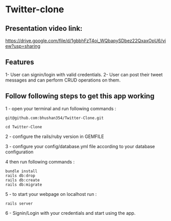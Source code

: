 # Twitter-clone

## Presentation video link: 
https://drive.google.com/file/d/1gbbhFzT4oi_WQbapySDbez22QxaxOpU6/view?usp=sharing

## Features

1- User can signin/login with valid credentials.
2- User can post their tweet messages and can perform CRUD operations on them.


##  Follow following steps to get this app working

1 - open your terminal and run following commands : 
```
git@github.com:bhushan354/Twitter-Clone.git

cd Twitter-Clone
```

2 - configure the rails/ruby version in GEMFILE 

3 - configure your config/database.yml file according to your database configuration

4 then run following commands : 
```
bundle install
rails db:drop
rails db:create
rails db:migrate
```

5 - to start your webpage on localhost run :
```
rails server
```

6 - Signin/Login with your credentials and start using the app.
